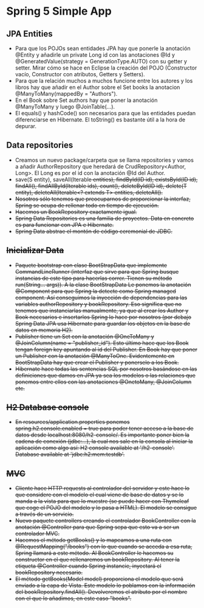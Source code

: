 # Spring 5 Simple App

## JPA Entities
* Para que los POJOs sean entidades JPA hay que ponerle la anotación @Entity y añadirle un private Long id con las anotaciones @Id y @GeneratedValue(strategy = GenerationType.AUTO) con su getter y setter. Mirar cómo se hace en Eclipse la creación del POJO (Constructor vacío, Constructor con atributos, Getters y Setters).
* Para que la relación muchos a muchos funcione entre los autores y los libros hay que añadir en el Author sobre el Set<Book> books la anotacion @ManyToMany(mappedBy = "Authors").
* En el Book sobre Set<Author> authors hay que poner la anotación @ManyToMany y luego @JoinTable(...).
* El equals() y hashCode() son necesarios para que las entidades puedan diferenciarse en Hibernate. El toString() es bastante útil a la hora de depurar.
 
## Data repositories
* Creamos un nuevo package/carpeta que se llama repositories y vamos a añadir AuthorRepository que heredará de CrudRepository<Author, Long>. El Long es por el id con la anotación @Id del Author.
* save(S entity), saveAll(Iterable<S> entities), findById(ID id), existsById(ID id), findAll(), findAllById(Iterable<ID> ids), count(), deleteById(ID id), delete(T entity), deleteAll(Iterable<? extends T> entities, deleteAll().
* Nosotros sólo tenemos que preocuparnos de proporcionar la interfaz, Spring se ocupa de rellenar todo en tiempo de ejecución.
* Hacemos un BookRepository exactamente igual.
* Spring Data Repositories es una familia de proyectos. Data en concreto es para funcionar con JPA e Hibernate.
* Spring Data abstrae el montón de código ceremonial de JDBC.

## Inicializar Data
* Paquete bootstrap con clase BootStrapData que implemente CommandLineRunner (interfaz que sirve para que Spring busque instancias de este tipo para hacerlas correr. Tienen su método run(String... args)). A la clase BootStrapData Le ponemos la anotación @Component para que Spring la detecte como Spring managed component. Así conseguimos la inyección de dependencias para las variables authorRepository y bookRepository. Eso significa que no tenemos que instanciarlas manualmente, ya que al crear los Author y Book necesarios e insertarlos Spring lo hace por nosotros (por debajo Spring Data JPA usa Hibernate para guardar los objetos en la base de datos en memoria H2).
* Publisher tiene un Set<Book> con la anotación @OneToMany y @JoinColumn(name = "publisher_id"). Esto último hace que los Book tengan foreign key apuntando al id del Publisher. En Book hay que poner un Publisher con la anotación @ManyToOne. Evidentemente en BootStrapData hay que crear el Publisher y ponerselo a los Book.
* Hibernate hace todas las sentencias SQL por nosotros basándose en las definiciones que damos en JPA ya sea los modelos o las relaciones que ponemos entre ellos con las anotaciones @OnetoMany, @JoinColumn etc.

## H2 Database console
* En resources/application.properties ponemos spring.h2.console.enabled = true para poder tener acceso a la base de datos desde localhost:8080/h2-console/. Es importante poner bien la cadena de conexión (jdbc:...), la cual nos sale en la consola al iniciar la aplicación como algo así: H2 console available at '/h2-console'. Database available at 'jdbc:h2:mem:testdb'.

## MVC
* Cliente hace HTTP requests al controlador del servidor y este hace lo que considere con el modelo el cual viene de base de datos y se lo manda a la vista para que lo muestre (se puede hacer con Thymeleaf que coge el POJO del modelo y lo pasa a HTML). El modelo se consigue a través de un servicio.
* Nuevo paquete controllers creando el controlador BookController con la anotación @Controller para que Spring sepa que esto va a ser un controlador MVC.
* Hacemos el método getBooks() y lo mapeamos a una ruta con @RequestMapping("/books") con lo que cuando se acceda a esa ruta, Spring llamará a este método. Al BookController le hacemos su constructor en el que rellenaremos un bookRepository. Al tener la etiqueta @Controller cuando Spring instancie, inyectará el bookRepository necesario.
* El método getBooks(Model model) proporciona el modelo que será enviado a la capa de Vista. Este modelo lo poblamos con la información del bookRepository.findAll(). Devolveremos el atributo por el nombre con el que lo añadimos, en este caso "books".

